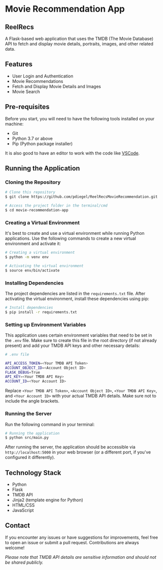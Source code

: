 # Movie Recommendation App

## ReelRecs

A Flask-based web application that uses the TMDB (The Movie Database) API to fetch and display movie details, portraits, images, and other related data.

## Features

- User Login and Authentication
- Movie Recommendations
- Fetch and Display Movie Details and Images
- Movie Search

## Pre-requisites

Before you start, you will need to have the following tools installed on your machine:

- Git
- Python 3.7 or above
- Pip (Python package installer)

It is also good to have an editor to work with the code like [VSCode](https://code.visualstudio.com/).

## Running the Application

### Cloning the Repository

``` bash
# Clone this repository 
$ git clone https://github.com/pdiegel/ReelRecsMovieRecommendation.git

# Access the project folder in the terminal/cmd
$ cd movie-recommendation-app
```

### Creating a Virtual Environment

It's best to create and use a virtual environment while running Python applications. Use the following commands to create a new virtual environment and activate it:

``` bash
# Creating a virtual environment 
$ python -m venv env  

# Activating the virtual environment 
$ source env/bin/activate
```

### Installing Dependencies

The project dependencies are listed in the `requirements.txt` file. After activating the virtual environment, install these dependencies using pip:

``` bash
# Install dependencies
$ pip install -r requirements.txt
```

### Setting up Environment Variables

This application uses certain environment variables that need to be set in the `.env` file. Make sure to create this file in the root directory (if not already present) and add your TMDB API keys and other necessary details:

``` bash
# .env file  

API_ACCESS_TOKEN=<Your TMDB API Token> 
ACCOUNT_OBJECT_ID=<Account Object ID> 
FLASK_DEBUG=True 
API_KEY=<Your TMDB API Key> 
ACCOUNT_ID=<Your Account ID>
```

Replace `<Your TMDB API Token>`, `<Account Object ID>`, `<Your TMDB API Key>`, and `<Your Account ID>` with your actual TMDB API details. Make sure not to include the angle brackets.

### Running the Server

Run the following command in your terminal:

``` bash
# Running the application
$ python src/main.py
```

After running the server, the application should be accessible via `http://localhost:5000` in your web browser (or a different port, if you've configured it differently).

## Technology Stack

- Python
- Flask
- TMDB API
- Jinja2 (template engine for Python)
- HTML/CSS
- JavaScript

## Contact

If you encounter any issues or have suggestions for improvements, feel free to open an issue or submit a pull request. Contributions are always welcome!

_Please note that TMDB API details are sensitive information and should not be shared publicly._
